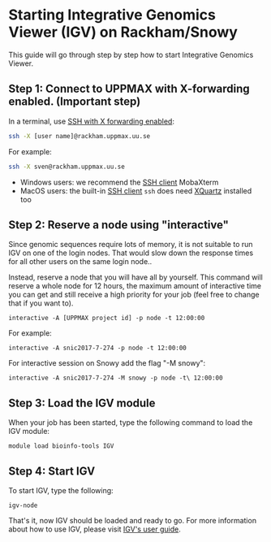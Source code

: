 # Starting Integrative Genomics Viewer (IGV) on Rackham/Snowy

This guide will go through step by step how to start Integrative Genomics Viewer.

## Step 1: Connect to UPPMAX with X-forwarding enabled. (Important step)

In a terminal, use [SSH with X forwarding enabled](../software/ssh_x_forwarding.md):

```bash
ssh -X [user name]@rackham.uppmax.uu.se
```

For example:

```bash
ssh -X sven@rackham.uppmax.uu.se
```

- Windows users: we recommend the [SSH client](../software/ssh_client.md) MobaXterm
- MacOS users: the built-in [SSH client](../software/ssh_client.md) `ssh` does need [XQuartz](https://www.xquartz.org/) installed too

## Step 2: Reserve a node using "interactive"

Since genomic sequences require lots of memory, it is not suitable to run IGV on one of the login nodes. That would slow down the response times for all other users on the same login node..

Instead, reserve a node that you will have all by yourself. This command will reserve a whole node for 12 hours, the maximum amount of interactive time you can get and still receive a high priority for your job (feel free to change that if you want to).

```console
interactive -A [UPPMAX project id] -p node -t 12:00:00
```

For example:

```console
interactive -A snic2017-7-274 -p node -t 12:00:00
```

For interactive session on Snowy add the flag "-M snowy":

```console
interactive -A snic2017-7-274 -M snowy -p node -t\ 12:00:00
```

## Step 3: Load the IGV module

When your job has been started, type the following command to load the IGV module:

```console
module load bioinfo-tools IGV
```

## Step 4: Start IGV

To start IGV, type the following:

```console
igv-node
```

That's it, now IGV should be loaded and ready to go. For more information about how to use IGV, please visit [IGV's user guide](https://igv.org/doc/desktop/).
